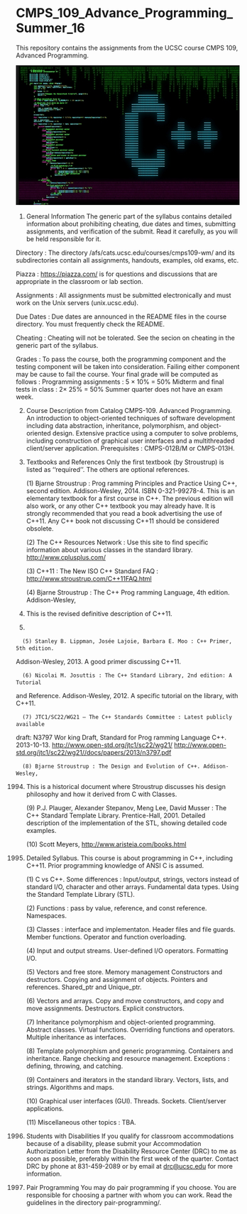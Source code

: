 # CMPS_109_Advance_Programming_Summer_16

This repository contains the assignments from the UCSC course CMPS 109, Advanced Programming.

![alt tag](c%2B%2B.jpg)

1. General Information
  The generic part of the syllabus contains detailed information about prohibiting
  cheating, due dates and times, submitting assignments, and verification of the submit.
  Read it carefully, as you will be held responsible for it.
  
  Directory : The directory /afs/cats.ucsc.edu/courses/cmps109-wm/ and its
  subdirectories contain all assignments, handouts, examples, old
  exams, etc.
  
  Piazza : https://piazza.com/ is for questions and discussions that are
  appropriate in the classroom or lab section.
  
  Assignments : All assignments must be submitted electronically and must
  work on the Unix servers (unix.ucsc.edu).
  
  Due Dates : Due dates are announced in the README files in the course directory.
  You must frequently check the README.
  
  Cheating : Cheating will not be tolerated. See the secion on cheating
  in the generic part of the syllabus.
  
  Grades : To pass the course, both the programming component and the
  testing component will be taken into consideration. Failing
  either component may be cause to fail the course. Your final
  grade will be computed as follows :
    Programming assignments : 5 × 10% = 50%
    Midterm and final tests in class : 2× 25% = 50%
    Summer quarter does not have an exam week.

2. Course Description from Catalog
  CMPS-109. Advanced Programming. An introduction to object-oriented techniques
  of software development including data abstraction, inheritance, polymorphism,
  and object-oriented design. Extensive practice using a computer to solve
  problems, including construction of graphical user interfaces and a multithreaded
  client/server application. Prerequisites : CMPS-012B/M or CMPS-013H.


3. Textbooks and References
  Only the first textbook (by Stroustrup) is listed as ‘‘required’’. The others are
  optional references.

      (1) Bjarne Stroustrup : Prog ramming Principles and Practice Using C++,
second edition. Addison-Wesley, 2014. ISBN 0-321-99278-4. This is an elementary
textbook for a first course in C++. The previous edition will also
work, or any other C++ textbook you may already have. It is strongly recommended
that you read a book advertising the use of C++11. Any C++ book not
discussing C++11 should be considered obsolete.

      (2) The C++ Resources Network : Use this site to find specific information about
various classes in the standard library.
http://www.cplusplus.com/

      (3) C++11 : The New ISO C++ Standard FAQ :
http://www.stroustrup.com/C++11FAQ.html

      (4) Bjarne Stroustrup : The C++ Prog ramming Language, 4th edition. Addison-Wesley,
2013. This is the revised definitive description of C++11.
2014. 

      (5) Stanley B. Lippman, Josée Lajoie, Barbara E. Moo : C++ Primer, 5th edition.
Addison-Wesley, 2013. A good primer discussing C++11.

      (6) Nicolai M. Josuttis : The C++ Standard Library, 2nd edition: A Tutorial
and Reference. Addison-Wesley, 2012. A specific tutorial on the library, with
C++11.

      (7) JTC1/SC22/WG21 — The C++ Standards Committee : Latest publicly available
draft: N3797 Wor king Draft, Standard for Prog ramming Language
C++. 2013-10-13.
http://www.open-std.org/jtc1/sc22/wg21/
http://www.open-std.org/jtc1/sc22/wg21//docs/papers/2013/n3797.pdf

      (8) Bjarne Stroustrup : The Design and Evolution of C++. Addison-Wesley,
1994. This is a historical document where Stroustrup discusses his design
philosophy and how it derived from C with Classes.

      (9) P.J. Plauger, Alexander Stepanov, Meng Lee, David Musser : The C++ Standard
Template Library. Prentice-Hall, 2001. Detailed description of the
implementation of the STL, showing detailed code examples.

      (10) Scott Meyers, http://www.aristeia.com/books.html


4. Detailed Syllabus.
  This course is about programming in C++, including C++11. Prior programming
  knowledge of ANSI C is assumed.

      (1) C vs C++. Some differences : Input/output, strings, vectors instead of standard
I/O, character and other arrays. Fundamental data types. Using the
Standard Template Library (STL).

      (2) Functions : pass by value, reference, and const reference. Namespaces.

      (3) Classes : interface and implementaton. Header files and file guards. Member
functions. Operator and function overloading.

      (4) Input and output streams. User-defined I/O operators. Formatting I/O.
  
      (5) Vectors and free store. Memory management Constructors and destructors.
Copying and assignment of objects. Pointers and references. Shared_ptr and
Unique_ptr.

      (6) Vectors and arrays. Copy and move constructors, and copy and move assignments.
Destructors. Explicit constructors.

      (7) Inheritance polymorphism and object-oriented programming. Abstract classes.
Virtual functions. Overriding functions and operators. Multiple inheritance
as interfaces.

      (8) Template polymorphism and generic programming. Containers and inheritance.
Range checking and resource management. Exceptions : defining,
throwing, and catching.

      (9) Containers and iterators in the standard library. Vectors, lists, and strings.
Algorithms and maps.

      (10) Graphical user interfaces (GUI). Threads. Sockets. Client/server applications.
      
      (11) Miscellaneous other topics : TBA.


5. Students with Disabilities
  If you qualify for classroom accommodations because of a disability, please submit
  your Accommodation Authorization Letter from the Disability Resource Center
  (DRC) to me as soon as possible, preferably within the first week of the quarter.
  Contact DRC by phone at 831-459-2089 or by email at drc@ucsc.edu for more information.


6. Pair Programming
  You may do pair programming if you choose. You are responsible for choosing a
  partner with whom you can work. Read the guidelines in the directory pair-programming/.
